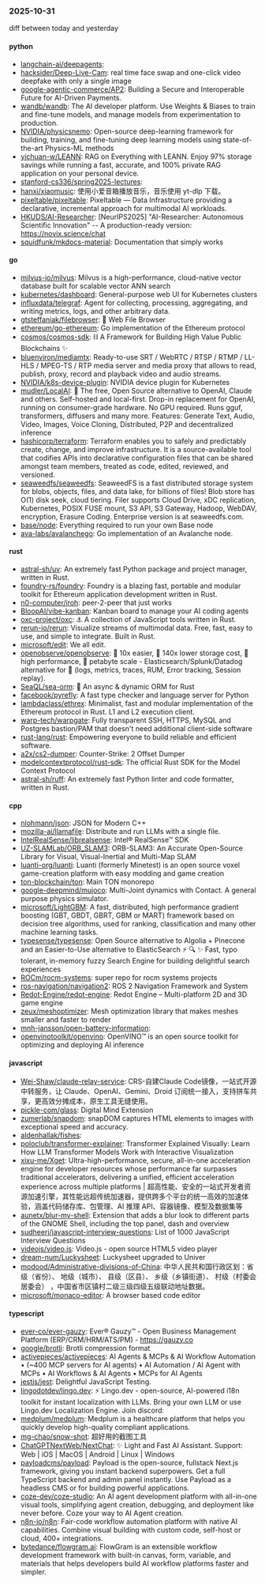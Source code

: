 ### 2025-10-31
diff between today and yesterday

#### python
* [langchain-ai/deepagents](https://github.com/langchain-ai/deepagents): 
* [hacksider/Deep-Live-Cam](https://github.com/hacksider/Deep-Live-Cam): real time face swap and one-click video deepfake with only a single image
* [google-agentic-commerce/AP2](https://github.com/google-agentic-commerce/AP2): Building a Secure and Interoperable Future for AI-Driven Payments.
* [wandb/wandb](https://github.com/wandb/wandb): The AI developer platform. Use Weights & Biases to train and fine-tune models, and manage models from experimentation to production.
* [NVIDIA/physicsnemo](https://github.com/NVIDIA/physicsnemo): Open-source deep-learning framework for building, training, and fine-tuning deep learning models using state-of-the-art Physics-ML methods
* [yichuan-w/LEANN](https://github.com/yichuan-w/LEANN): RAG on Everything with LEANN. Enjoy 97% storage savings while running a fast, accurate, and 100% private RAG application on your personal device.
* [stanford-cs336/spring2025-lectures](https://github.com/stanford-cs336/spring2025-lectures): 
* [hanxi/xiaomusic](https://github.com/hanxi/xiaomusic): 使用小爱音箱播放音乐，音乐使用 yt-dlp 下载。
* [pixeltable/pixeltable](https://github.com/pixeltable/pixeltable): Pixeltable — Data Infrastructure providing a declarative, incremental approach for multimodal AI workloads.
* [HKUDS/AI-Researcher](https://github.com/HKUDS/AI-Researcher): [NeurIPS2025] "AI-Researcher: Autonomous Scientific Innovation" -- A production-ready version: https://novix.science/chat
* [squidfunk/mkdocs-material](https://github.com/squidfunk/mkdocs-material): Documentation that simply works

#### go
* [milvus-io/milvus](https://github.com/milvus-io/milvus): Milvus is a high-performance, cloud-native vector database built for scalable vector ANN search
* [kubernetes/dashboard](https://github.com/kubernetes/dashboard): General-purpose web UI for Kubernetes clusters
* [influxdata/telegraf](https://github.com/influxdata/telegraf): Agent for collecting, processing, aggregating, and writing metrics, logs, and other arbitrary data.
* [gtsteffaniak/filebrowser](https://github.com/gtsteffaniak/filebrowser): 📂 Web File Browser
* [ethereum/go-ethereum](https://github.com/ethereum/go-ethereum): Go implementation of the Ethereum protocol
* [cosmos/cosmos-sdk](https://github.com/cosmos/cosmos-sdk): ⛓️ A Framework for Building High Value Public Blockchains ✨
* [bluenviron/mediamtx](https://github.com/bluenviron/mediamtx): Ready-to-use SRT / WebRTC / RTSP / RTMP / LL-HLS / MPEG-TS / RTP media server and media proxy that allows to read, publish, proxy, record and playback video and audio streams.
* [NVIDIA/k8s-device-plugin](https://github.com/NVIDIA/k8s-device-plugin): NVIDIA device plugin for Kubernetes
* [mudler/LocalAI](https://github.com/mudler/LocalAI): 🤖 The free, Open Source alternative to OpenAI, Claude and others. Self-hosted and local-first. Drop-in replacement for OpenAI, running on consumer-grade hardware. No GPU required. Runs gguf, transformers, diffusers and many more. Features: Generate Text, Audio, Video, Images, Voice Cloning, Distributed, P2P and decentralized inference
* [hashicorp/terraform](https://github.com/hashicorp/terraform): Terraform enables you to safely and predictably create, change, and improve infrastructure. It is a source-available tool that codifies APIs into declarative configuration files that can be shared amongst team members, treated as code, edited, reviewed, and versioned.
* [seaweedfs/seaweedfs](https://github.com/seaweedfs/seaweedfs): SeaweedFS is a fast distributed storage system for blobs, objects, files, and data lake, for billions of files! Blob store has O(1) disk seek, cloud tiering. Filer supports Cloud Drive, xDC replication, Kubernetes, POSIX FUSE mount, S3 API, S3 Gateway, Hadoop, WebDAV, encryption, Erasure Coding. Enterprise version is at seaweedfs.com.
* [base/node](https://github.com/base/node): Everything required to run your own Base node
* [ava-labs/avalanchego](https://github.com/ava-labs/avalanchego): Go implementation of an Avalanche node.

#### rust
* [astral-sh/uv](https://github.com/astral-sh/uv): An extremely fast Python package and project manager, written in Rust.
* [foundry-rs/foundry](https://github.com/foundry-rs/foundry): Foundry is a blazing fast, portable and modular toolkit for Ethereum application development written in Rust.
* [n0-computer/iroh](https://github.com/n0-computer/iroh): peer-2-peer that just works
* [BloopAI/vibe-kanban](https://github.com/BloopAI/vibe-kanban): Kanban board to manage your AI coding agents
* [oxc-project/oxc](https://github.com/oxc-project/oxc): ⚓ A collection of JavaScript tools written in Rust.
* [rerun-io/rerun](https://github.com/rerun-io/rerun): Visualize streams of multimodal data. Free, fast, easy to use, and simple to integrate. Built in Rust.
* [microsoft/edit](https://github.com/microsoft/edit): We all edit.
* [openobserve/openobserve](https://github.com/openobserve/openobserve): 🚀 10x easier, 🚀 140x lower storage cost, 🚀 high performance, 🚀 petabyte scale - Elasticsearch/Splunk/Datadog alternative for 🚀 (logs, metrics, traces, RUM, Error tracking, Session replay).
* [SeaQL/sea-orm](https://github.com/SeaQL/sea-orm): 🐚 An async & dynamic ORM for Rust
* [facebook/pyrefly](https://github.com/facebook/pyrefly): A fast type checker and language server for Python
* [lambdaclass/ethrex](https://github.com/lambdaclass/ethrex): Minimalist, fast and modular implementation of the Ethereum protocol in Rust. L1 and L2 execution client.
* [warp-tech/warpgate](https://github.com/warp-tech/warpgate): Fully transparent SSH, HTTPS, MySQL and Postgres bastion/PAM that doesn't need additional client-side software
* [rust-lang/rust](https://github.com/rust-lang/rust): Empowering everyone to build reliable and efficient software.
* [a2x/cs2-dumper](https://github.com/a2x/cs2-dumper): Counter-Strike: 2 Offset Dumper
* [modelcontextprotocol/rust-sdk](https://github.com/modelcontextprotocol/rust-sdk): The official Rust SDK for the Model Context Protocol
* [astral-sh/ruff](https://github.com/astral-sh/ruff): An extremely fast Python linter and code formatter, written in Rust.

#### cpp
* [nlohmann/json](https://github.com/nlohmann/json): JSON for Modern C++
* [mozilla-ai/llamafile](https://github.com/mozilla-ai/llamafile): Distribute and run LLMs with a single file.
* [IntelRealSense/librealsense](https://github.com/IntelRealSense/librealsense): Intel® RealSense™ SDK
* [UZ-SLAMLab/ORB_SLAM3](https://github.com/UZ-SLAMLab/ORB_SLAM3): ORB-SLAM3: An Accurate Open-Source Library for Visual, Visual-Inertial and Multi-Map SLAM
* [luanti-org/luanti](https://github.com/luanti-org/luanti): Luanti (formerly Minetest) is an open source voxel game-creation platform with easy modding and game creation
* [ton-blockchain/ton](https://github.com/ton-blockchain/ton): Main TON monorepo
* [google-deepmind/mujoco](https://github.com/google-deepmind/mujoco): Multi-Joint dynamics with Contact. A general purpose physics simulator.
* [microsoft/LightGBM](https://github.com/microsoft/LightGBM): A fast, distributed, high performance gradient boosting (GBT, GBDT, GBRT, GBM or MART) framework based on decision tree algorithms, used for ranking, classification and many other machine learning tasks.
* [typesense/typesense](https://github.com/typesense/typesense): Open Source alternative to Algolia + Pinecone and an Easier-to-Use alternative to ElasticSearch ⚡ 🔍 ✨ Fast, typo tolerant, in-memory fuzzy Search Engine for building delightful search experiences
* [ROCm/rocm-systems](https://github.com/ROCm/rocm-systems): super repo for rocm systems projects
* [ros-navigation/navigation2](https://github.com/ros-navigation/navigation2): ROS 2 Navigation Framework and System
* [Redot-Engine/redot-engine](https://github.com/Redot-Engine/redot-engine): Redot Engine – Multi-platform 2D and 3D game engine
* [zeux/meshoptimizer](https://github.com/zeux/meshoptimizer): Mesh optimization library that makes meshes smaller and faster to render
* [mnh-jansson/open-battery-information](https://github.com/mnh-jansson/open-battery-information): 
* [openvinotoolkit/openvino](https://github.com/openvinotoolkit/openvino): OpenVINO™ is an open source toolkit for optimizing and deploying AI inference

#### javascript
* [Wei-Shaw/claude-relay-service](https://github.com/Wei-Shaw/claude-relay-service): CRS-自建Claude Code镜像，一站式开源中转服务，让 Claude、OpenAI、Gemini、Droid 订阅统一接入，支持拼车共享，更高效分摊成本，原生工具无缝使用。
* [pickle-com/glass](https://github.com/pickle-com/glass): Digital Mind Extension
* [zumerlab/snapdom](https://github.com/zumerlab/snapdom): snapDOM captures HTML elements to images with exceptional speed and accuracy.
* [aldenhallak/fishes](https://github.com/aldenhallak/fishes): 
* [poloclub/transformer-explainer](https://github.com/poloclub/transformer-explainer): Transformer Explained Visually: Learn How LLM Transformer Models Work with Interactive Visualization
* [xixu-me/Xget](https://github.com/xixu-me/Xget): Ultra-high-performance, secure, all-in-one acceleration engine for developer resources whose performance far surpasses traditional accelerators, delivering a unified, efficient acceleration experience across multiple platforms | 超高性能、安全的一站式开发者资源加速引擎，其性能远超传统加速器，提供跨多个平台的统一高效的加速体验，涵盖代码储存库、包管理、AI 推理 API、容器镜像、模型及数据集等
* [aunetx/blur-my-shell](https://github.com/aunetx/blur-my-shell): Extension that adds a blur look to different parts of the GNOME Shell, including the top panel, dash and overview
* [sudheerj/javascript-interview-questions](https://github.com/sudheerj/javascript-interview-questions): List of 1000 JavaScript Interview Questions
* [videojs/video.js](https://github.com/videojs/video.js): Video.js - open source HTML5 video player
* [dream-num/Luckysheet](https://github.com/dream-num/Luckysheet): Luckysheet upgraded to Univer
* [modood/Administrative-divisions-of-China](https://github.com/modood/Administrative-divisions-of-China): 中华人民共和国行政区划：省级（省份）、 地级（城市）、 县级（区县）、 乡级（乡镇街道）、 村级（村委会居委会） ，中国省市区镇村二级三级四级五级联动地址数据。
* [microsoft/monaco-editor](https://github.com/microsoft/monaco-editor): A browser based code editor

#### typescript
* [ever-co/ever-gauzy](https://github.com/ever-co/ever-gauzy): Ever® Gauzy™ - Open Business Management Platform (ERP/CRM/HRM/ATS/PM) - https://gauzy.co
* [google/brotli](https://github.com/google/brotli): Brotli compression format
* [activepieces/activepieces](https://github.com/activepieces/activepieces): AI Agents & MCPs & AI Workflow Automation • (~400 MCP servers for AI agents) • AI Automation / AI Agent with MCPs • AI Workflows & AI Agents • MCPs for AI Agents
* [jestjs/jest](https://github.com/jestjs/jest): Delightful JavaScript Testing.
* [lingodotdev/lingo.dev](https://github.com/lingodotdev/lingo.dev): ⚡ Lingo.dev - open-source, AI-powered i18n toolkit for instant localization with LLMs. Bring your own LLM or use Lingo.dev Localization Engine. Join discord:
* [medplum/medplum](https://github.com/medplum/medplum): Medplum is a healthcare platform that helps you quickly develop high-quality compliant applications.
* [mg-chao/snow-shot](https://github.com/mg-chao/snow-shot): 超好用的截图工具
* [ChatGPTNextWeb/NextChat](https://github.com/ChatGPTNextWeb/NextChat): ✨ Light and Fast AI Assistant. Support: Web | iOS | MacOS | Android | Linux | Windows
* [payloadcms/payload](https://github.com/payloadcms/payload): Payload is the open-source, fullstack Next.js framework, giving you instant backend superpowers. Get a full TypeScript backend and admin panel instantly. Use Payload as a headless CMS or for building powerful applications.
* [coze-dev/coze-studio](https://github.com/coze-dev/coze-studio): An AI agent development platform with all-in-one visual tools, simplifying agent creation, debugging, and deployment like never before. Coze your way to AI Agent creation.
* [n8n-io/n8n](https://github.com/n8n-io/n8n): Fair-code workflow automation platform with native AI capabilities. Combine visual building with custom code, self-host or cloud, 400+ integrations.
* [bytedance/flowgram.ai](https://github.com/bytedance/flowgram.ai): FlowGram is an extensible workflow development framework with built-in canvas, form, variable, and materials that helps developers build AI workflow platforms faster and simpler.
